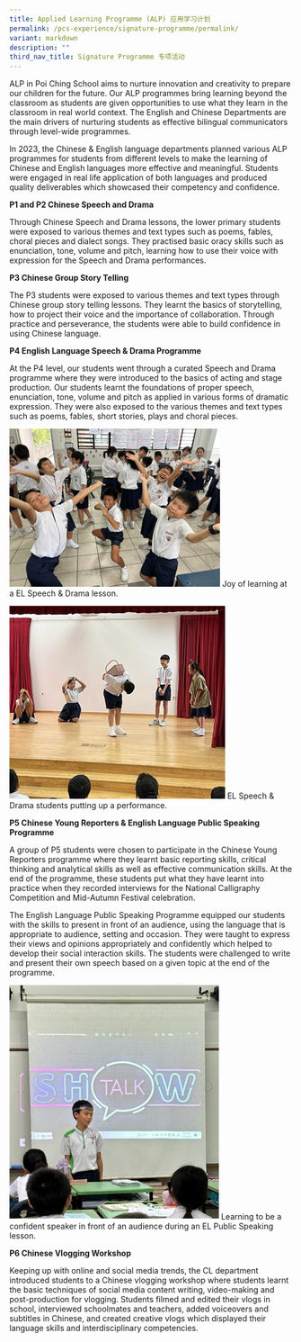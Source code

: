 ```yaml
---
title: Applied Learning Programme (ALP) 应用学习计划
permalink: /pcs-experience/signature-programme/permalink/
variant: markdown
description: ""
third_nav_title: Signature Programme 专项活动
---
```

ALP in Poi Ching School aims to nurture innovation and creativity to prepare our children for the future. Our ALP programmes bring learning beyond the classroom as students are given opportunities to use what they learn in the classroom in real world context. The English and Chinese Departments are the main drivers of nurturing students as effective bilingual communicators through level-wide programmes.

In 2023, the Chinese & English language departments planned various ALP programmes for students from different levels to make the learning of Chinese and English languages more effective and meaningful. Students were engaged in real life application of both languages and produced quality deliverables which showcased their competency and confidence.

**P1 and P2 Chinese Speech and Drama**

Through Chinese Speech and Drama lessons, the lower primary students were exposed to various themes and text types such as poems, fables, choral pieces and dialect songs. They practised basic oracy skills such as enunciation, tone, volume and pitch, learning how to use their voice with expression for the Speech and Drama performances. 

**P3 Chinese Group Story Telling**

The P3 students were exposed to various themes and text types through Chinese group story telling lessons. They learnt the basics of storytelling, how to project their voice and the importance of collaboration. Through practice and perseverance, the students were able to build confidence in using Chinese language.

**P4 English Language Speech & Drama Programme**

At the P4 level, our students went through a curated Speech and Drama programme where they were introduced to the basics of acting and stage production. Our students learnt the foundations of proper speech, enunciation, tone, volume and pitch as applied in various forms of dramatic expression. They were also exposed to the various themes and text types such as poems, fables, short stories, plays and choral pieces.

![](/images/ALP_2023_website.jpg)
Joy of learning at a EL Speech & Drama lesson.

![](/images/ALP_2023_website_2.jpg)
EL Speech & Drama students putting up a performance.

**P5 Chinese Young Reporters & English Language Public Speaking Programme**

A group of P5 students were chosen to participate in the Chinese Young Reporters programme where they learnt basic reporting skills, critical thinking and analytical skills as well as effective communication skills. At the end of the programme, these students put what they have learnt into practice when they recorded interviews for the National Calligraphy Competition and Mid-Autumn Festival celebration.

The English Language Public Speaking Programme equipped our students with the skills to present in front of an audience, using the language that is appropriate to audience, setting and occasion. They were taught to express their views and opinions appropriately and confidently which helped to develop their social interaction skills. The students were challenged to write and present their own speech based on a given topic at the end of the programme.

![](/images/ALP_2023_website_3.jpg)
Learning to be a confident speaker in front of an audience during an EL Public Speaking lesson.

**P6 Chinese Vlogging Workshop**

Keeping up with online and social media trends, the CL department introduced students to a Chinese vlogging workshop where students learnt the basic techniques of social media content writing, video-making and post-production for vlogging. Students filmed and edited their vlogs in school, interviewed schoolmates and teachers, added voiceovers and subtitles in Chinese, and created creative vlogs which displayed their language skills and interdisciplinary competencies.

